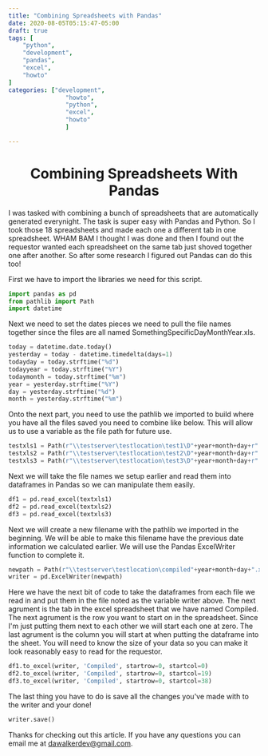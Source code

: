 ```yaml
---
title: "Combining Spreadsheets with Pandas"
date: 2020-08-05T05:15:47-05:00
draft: true
tags: [
	"python",
	"development",
	"pandas",
	"excel",
	"howto"
]
categories: ["development",
				"howto",
				"python",
				"excel",
				"howto"
				]

---
```


# <center>Combining Spreadsheets With Pandas</center>

I was tasked with combining a bunch of spreadsheets that are automatically generated everynight.  The task is super easy with Pandas and Python.  So I took those 18 spreadsheets and made each one a different tab in one spreadsheet.  WHAM BAM I thought I was done and then I found out the requestor wanted each spreadsheet on the same tab just shoved together one after another.  So after some research I figured out Pandas can do this too!

First we have to import the libraries we need for this script.

```python
import pandas as pd
from pathlib import Path
import datetime
```

Next we need to set the dates pieces we need to pull the file names together since the files are all named SomethingSpecificDayMonthYear.xls.

```python
today = datetime.date.today()
yesterday = today - datetime.timedelta(days=1)
todayday = today.strftime("%d")
todayyear = today.strftime("%Y")
todaymonth = today.strftime("%m")
year = yesterday.strftime("%Y")
day = yesterday.strftime("%d")
month = yesterday.strftime("%m")
```

Onto the next part, you need to use the pathlib we imported to build where you have all the files saved you need to combine like below.  This will allow us to use a variable as the file path for future use.

```python
testxls1 = Path(r"\\testserver\testlocation\test1\D"+year+month+day+r".xls")
testxls2 = Path(r"\\testserver\testlocation\test2\D"+year+month+day+r".xls")
testxls3 = Path(r"\\testserver\testlocation\test3\D"+year+month+day+r".xls")
```

Next we will take the file names we setup earlier and read them into dataframes in Pandas so we can manipulate them easily.

```python
df1 = pd.read_excel(textxls1)
df2 = pd.read_excel(textxls2)
df3 = pd.read_excel(textxls3)
```

Next we will create a new filename with the pathlib we imported in the beginning.  We will be able to make this filename have the previous date information we calculated earlier.  We will use the Pandas ExcelWriter function to complete it.

```python
newpath = Path(r"\\testserver\testlocation\compiled"+year+month+day+".xlsx")
writer = pd.ExcelWriter(newpath)
```

Here we have the next bit of code to take the dataframes from each file we read in and put them in the file noted as the variable writer above.  The next agrument is the tab in the excel spreadsheet that we have named Compiled.  The next agrument is the row you want to start on in the spreadsheet.  Since I'm just putting them next to each other we will start each one at zero.  The last agrument is the column you will start at when putting the dataframe into the sheet.  You will need to know the size of your data so you can make it look reasonably easy to read for the requestor.

```python
df1.to_excel(writer, 'Compiled', startrow=0, startcol=0)
df2.to_excel(writer, 'Compiled', startrow=0, startcol=19)
df3.to_excel(writer, 'Compiled', startrow=0, startcol=38)
```

The last thing you have to do is save all the changes you've made with to the writer and your done!

```python
writer.save()
```

Thanks for checking out this article.  If you have any questions you can email me at dawalkerdev@gmail.com.